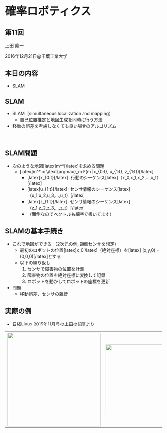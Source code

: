 <h1 style="font-size: 250%;">確率ロボティクス</h1>
<h2>第11回</h2>
上田 隆一

2016年12月21日\@千葉工業大学

<!--nextpage-->
<h2>本日の内容</h2>
<ul>
 	<li>SLAM</li>
</ul>
<!--nextpage-->
<h2>SLAM</h2>
<ul>
 	<li>SLAM（simultaneous localization and mapping）
<ul>
 	<li>自己位置推定と地図生成を同時に行う方法</li>
</ul>
</li>
 	<li>移動の誤差を考慮しなくても良い場合のアルゴリズム</li>
</ul>
&nbsp;

<!--nextpage-->
<h2>SLAM問題</h2>
<ul>
 	<li>次のような地図[latex]m^*[/latex]を求める問題
<ul>
 	<li>[latex]m^* = \\text{argmax}_m P(m |x_{0:t}, u_{1:t}, z_{1:t})[/latex]
<ul>
 	<li>[latex]x_{0:t}[/latex]: 行動のシーケンス[latex]（x_0,x_1,x_2,...,x_t）[/latex]</li>
 	<li>[latex]u_{1:t}[/latex]: センサ情報のシーケンス[latex]（u_1,u_2,u_3,...,u_t）[/latex]</li>
 	<li>[latex]z_{1:t}[/latex]: センサ情報のシーケンス[latex]（z_1,z_2,z_3,...,z_t）[/latex]</li>
 	<li>（面倒なのでベクトルも細字で書いてます）</li>
</ul>
</li>
</ul>
</li>
</ul>
<!--nextpage-->
<h2>SLAMの基本手続き</h2>
<ul>
 	<li>これで地図ができる （2次元の例, 距離センサを想定）
<ul>
 	<li>最初のロボットの位置[latex]x_0[/latex]（絶対座標）を[latex] (x,y,θ) = (0,0,0)[/latex]とする</li>
 	<li>以下の繰り返し
<ol>
 	<li>センサで障害物の位置を計測</li>
 	<li>障害物の位置を絶対座標に変換して記録</li>
 	<li>ロボットを動かしてロボットの座標を更新</li>
</ol>
</li>
</ul>
</li>
 	<li>問題
<ul>
 	<li>移動誤差、センサの雑音</li>
</ul>
</li>
</ul>
<!--nextpage-->
<h2>実際の例</h2>
<ul>
 	<li>日経Linux 2015年11月号の上田の記事より</li>
</ul>

<table>
<tr>
 <td><a href="https://lab.ueda.asia/wp-content/uploads/2016/12/map.png"><img class="alignright size-medium wp-image-2608" src="https://lab.ueda.asia/wp-content/uploads/2016/12/map-300x300.png" alt="" width="300" height="300" /></a></td>
 <td><a href="https://lab.ueda.asia/wp-content/uploads/2016/12/env.png"><img class="size-medium wp-image-2607 alignnone" src="https://lab.ueda.asia/wp-content/uploads/2016/12/env-300x223.png" alt="" width="300" height="223" /></a></td>
</tr>
</table>
